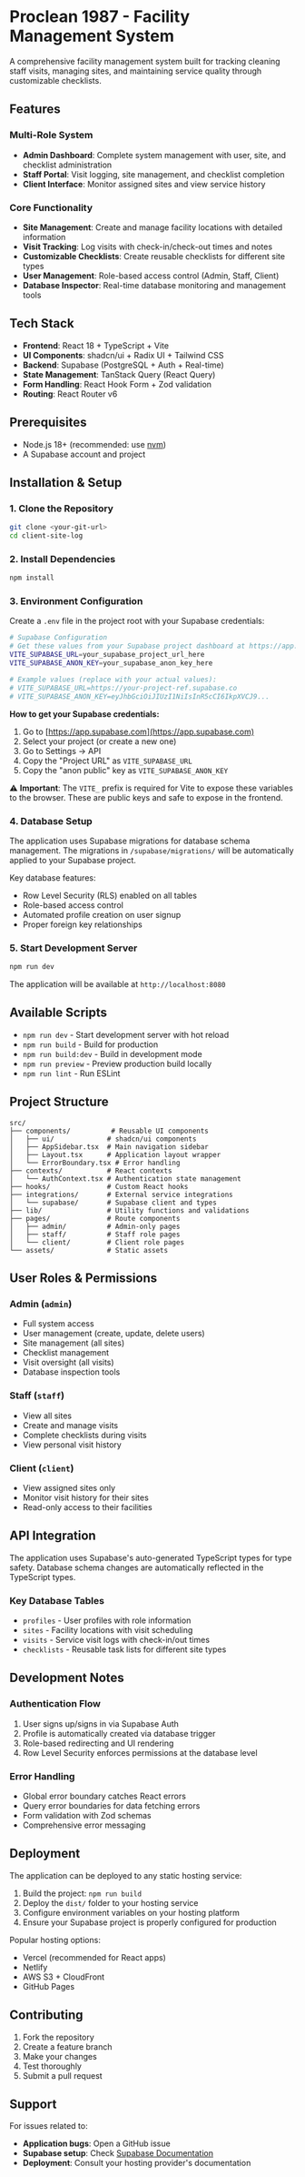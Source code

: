 # Proclean 1987 - Facility Management System

A comprehensive facility management system built for tracking cleaning staff visits, managing sites, and maintaining service quality through customizable checklists.

## Features

### Multi-Role System
- **Admin Dashboard**: Complete system management with user, site, and checklist administration
- **Staff Portal**: Visit logging, site management, and checklist completion
- **Client Interface**: Monitor assigned sites and view service history

### Core Functionality
- **Site Management**: Create and manage facility locations with detailed information
- **Visit Tracking**: Log visits with check-in/check-out times and notes
- **Customizable Checklists**: Create reusable checklists for different site types
- **User Management**: Role-based access control (Admin, Staff, Client)
- **Database Inspector**: Real-time database monitoring and management tools

## Tech Stack

- **Frontend**: React 18 + TypeScript + Vite
- **UI Components**: shadcn/ui + Radix UI + Tailwind CSS
- **Backend**: Supabase (PostgreSQL + Auth + Real-time)
- **State Management**: TanStack Query (React Query)
- **Form Handling**: React Hook Form + Zod validation
- **Routing**: React Router v6

## Prerequisites

- Node.js 18+ (recommended: use [nvm](https://github.com/nvm-sh/nvm))
- A Supabase account and project

## Installation & Setup

### 1. Clone the Repository

```bash
git clone <your-git-url>
cd client-site-log
```

### 2. Install Dependencies

```bash
npm install
```

### 3. Environment Configuration

Create a `.env` file in the project root with your Supabase credentials:

```bash
# Supabase Configuration
# Get these values from your Supabase project dashboard at https://app.supabase.com
VITE_SUPABASE_URL=your_supabase_project_url_here
VITE_SUPABASE_ANON_KEY=your_supabase_anon_key_here

# Example values (replace with your actual values):
# VITE_SUPABASE_URL=https://your-project-ref.supabase.co
# VITE_SUPABASE_ANON_KEY=eyJhbGciOiJIUzI1NiIsInR5cCI6IkpXVCJ9...
```

**How to get your Supabase credentials:**

1. Go to [https://app.supabase.com](https://app.supabase.com)
2. Select your project (or create a new one)
3. Go to Settings → API
4. Copy the "Project URL" as `VITE_SUPABASE_URL`
5. Copy the "anon public" key as `VITE_SUPABASE_ANON_KEY`

⚠️ **Important**: The `VITE_` prefix is required for Vite to expose these variables to the browser. These are public keys and safe to expose in the frontend.

### 4. Database Setup

The application uses Supabase migrations for database schema management. The migrations in `/supabase/migrations/` will be automatically applied to your Supabase project.

Key database features:
- Row Level Security (RLS) enabled on all tables
- Role-based access control
- Automated profile creation on user signup
- Proper foreign key relationships

### 5. Start Development Server

```bash
npm run dev
```

The application will be available at `http://localhost:8080`

## Available Scripts

- `npm run dev` - Start development server with hot reload
- `npm run build` - Build for production
- `npm run build:dev` - Build in development mode
- `npm run preview` - Preview production build locally
- `npm run lint` - Run ESLint

## Project Structure

```
src/
├── components/          # Reusable UI components
│   ├── ui/             # shadcn/ui components
│   ├── AppSidebar.tsx  # Main navigation sidebar
│   ├── Layout.tsx      # Application layout wrapper
│   └── ErrorBoundary.tsx # Error handling
├── contexts/           # React contexts
│   └── AuthContext.tsx # Authentication state management
├── hooks/              # Custom React hooks
├── integrations/       # External service integrations
│   └── supabase/       # Supabase client and types
├── lib/                # Utility functions and validations
├── pages/              # Route components
│   ├── admin/          # Admin-only pages
│   ├── staff/          # Staff role pages
│   └── client/         # Client role pages
└── assets/             # Static assets
```

## User Roles & Permissions

### Admin (`admin`)
- Full system access
- User management (create, update, delete users)
- Site management (all sites)
- Checklist management
- Visit oversight (all visits)
- Database inspection tools

### Staff (`staff`)
- View all sites
- Create and manage visits
- Complete checklists during visits
- View personal visit history

### Client (`client`)
- View assigned sites only
- Monitor visit history for their sites
- Read-only access to their facilities

## API Integration

The application uses Supabase's auto-generated TypeScript types for type safety. Database schema changes are automatically reflected in the TypeScript types.

### Key Database Tables
- `profiles` - User profiles with role information
- `sites` - Facility locations with visit scheduling
- `visits` - Service visit logs with check-in/out times
- `checklists` - Reusable task lists for different site types

## Development Notes

### Authentication Flow
1. User signs up/signs in via Supabase Auth
2. Profile is automatically created via database trigger
3. Role-based redirecting and UI rendering
4. Row Level Security enforces permissions at the database level

### Error Handling
- Global error boundary catches React errors
- Query error boundaries for data fetching errors
- Form validation with Zod schemas
- Comprehensive error messaging

## Deployment

The application can be deployed to any static hosting service:

1. Build the project: `npm run build`
2. Deploy the `dist/` folder to your hosting service
3. Configure environment variables on your hosting platform
4. Ensure your Supabase project is properly configured for production

Popular hosting options:
- Vercel (recommended for React apps)
- Netlify
- AWS S3 + CloudFront
- GitHub Pages

## Contributing

1. Fork the repository
2. Create a feature branch
3. Make your changes
4. Test thoroughly
5. Submit a pull request

## Support

For issues related to:
- **Application bugs**: Open a GitHub issue
- **Supabase setup**: Check [Supabase Documentation](https://supabase.com/docs)
- **Deployment**: Consult your hosting provider's documentation
